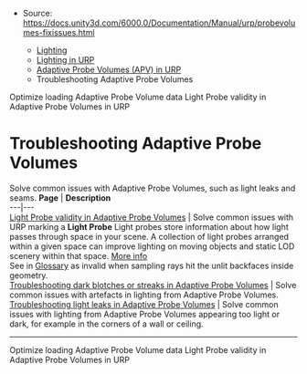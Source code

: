* Source: https://docs.unity3d.com/6000.0/Documentation/Manual/urp/probevolumes-fixissues.html

  * [Lighting](https://docs.unity3d.com/6000.0/Documentation/Manual/LightingOverview.html)
  * [Lighting in URP](https://docs.unity3d.com/6000.0/Documentation/Manual/urp/lighting-landing.html)
  * [Adaptive Probe Volumes (APV) in URP](https://docs.unity3d.com/6000.0/Documentation/Manual/urp/probevolumes.html)
  * Troubleshooting Adaptive Probe Volumes


[](https://docs.unity3d.com/6000.0/Documentation/Manual/urp/probevolumes-streaming.html)
Optimize loading Adaptive Probe Volume data
[](https://docs.unity3d.com/6000.0/Documentation/Manual/urp/probevolumes-light-probe-validity.html)
Light Probe validity in Adaptive Probe Volumes in URP
# Troubleshooting Adaptive Probe Volumes
Solve common issues with Adaptive Probe Volumes, such as light leaks and seams. 
**Page** | **Description**  
---|---  
[Light Probe validity in Adaptive Probe Volumes](https://docs.unity3d.com/6000.0/Documentation/Manual/urp/probevolumes-light-probe-validity.html) | Solve common issues with URP marking a **Light Probe** Light probes store information about how light passes through space in your scene. A collection of light probes arranged within a given space can improve lighting on moving objects and static LOD scenery within that space. [More info](https://docs.unity3d.com/6000.0/Documentation/Manual/LightProbes.html)  
See in [Glossary](https://docs.unity3d.com/6000.0/Documentation/Manual/Glossary.html#LightProbe) as invalid when sampling rays hit the unlit backfaces inside geometry.  
[Troubleshooting dark blotches or streaks in Adaptive Probe Volumes](https://docs.unity3d.com/6000.0/Documentation/Manual/urp/probevolumes-troubleshoot-artefacts.html) | Solve common issues with artefacts in lighting from Adaptive Probe Volumes.  
[Troubleshooting light leaks in Adaptive Probe Volumes](https://docs.unity3d.com/6000.0/Documentation/Manual/urp/probevolumes-troubleshoot-light-leaks.html) | Solve common issues with lighting from Adaptive Probe Volumes appearing too light or dark, for example in the corners of a wall or ceiling.  
* * *
[](https://docs.unity3d.com/6000.0/Documentation/Manual/urp/probevolumes-streaming.html)
Optimize loading Adaptive Probe Volume data
[](https://docs.unity3d.com/6000.0/Documentation/Manual/urp/probevolumes-light-probe-validity.html)
Light Probe validity in Adaptive Probe Volumes in URP
